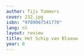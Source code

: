```yaml
---
author: Tijs Tummers
cover: 232.jpg
isbn: "9789067541770"
lang: nl
layout: review
title: Het Schip van Blaauw
year: 0
---
```

